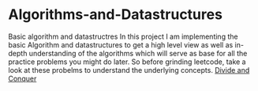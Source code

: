 # Algorithms-and-Datastructures
Basic algorithm and datastructres
In this project I am implementing the basic Algorithm and datastructures to get a high level view as well as in-depth understanding of the algorithms which will serve 
as base for all the practice problems you might do later. So before grinding leetcode, take a look at these probelms to understand the underlying concepts.
[Divide and Conquer](https://github.com/jibran-mohammad/Algorithms-and-Datastructures/tree/master/Divide%20and%20Conquer)

